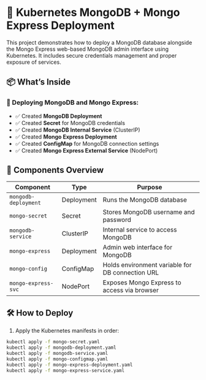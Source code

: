 
# 🐳 Kubernetes MongoDB + Mongo Express Deployment

This project demonstrates how to deploy a MongoDB database alongside the Mongo Express web-based MongoDB admin interface using Kubernetes. It includes secure credentials management and proper exposure of services.

## 📦 What’s Inside

### 🚀 Deploying MongoDB and Mongo Express:
- ✅ Created **MongoDB Deployment**
- ✅ Created **Secret** for MongoDB credentials
- ✅ Created **MongoDB Internal Service** (ClusterIP)
- ✅ Created **Mongo Express Deployment**
- ✅ Created **ConfigMap** for MongoDB connection settings
- ✅ Created **Mongo Express External Service** (NodePort)

## 🧠 Components Overview

| Component             | Type        | Purpose                                           |
|----------------------|-------------|---------------------------------------------------|
| `mongodb-deployment` | Deployment  | Runs the MongoDB database                         |
| `mongo-secret`       | Secret      | Stores MongoDB username and password              |
| `mongodb-service`    | ClusterIP   | Internal service to access MongoDB                |
| `mongo-express`      | Deployment  | Admin web interface for MongoDB                   |
| `mongo-config`       | ConfigMap   | Holds environment variable for DB connection URL  |
| `mongo-express-svc`  | NodePort    | Exposes Mongo Express to access via browser       |

## 🛠️ How to Deploy

1. Apply the Kubernetes manifests in order:
```bash
kubectl apply -f mongo-secret.yaml
kubectl apply -f mongodb-deployment.yaml
kubectl apply -f mongodb-service.yaml
kubectl apply -f mongo-configmap.yaml
kubectl apply -f mongo-express-deployment.yaml
kubectl apply -f mongo-express-service.yaml

